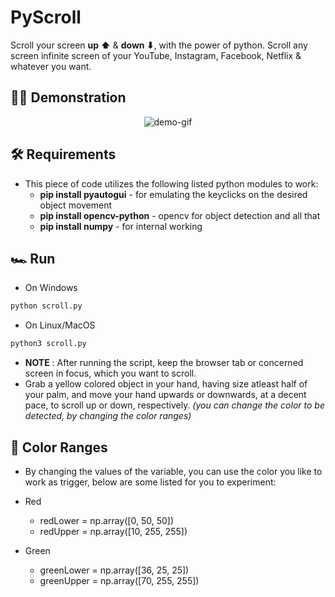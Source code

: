 # PyScroll
Scroll your screen **up ⬆** & **down ⬇**, with the power of python. Scroll any screen infinite screen of your YouTube, Instagram, Facebook, Netflix & whatever you want.

## 🏃‍♂️ Demonstration
<p align="center">
<img src="./readme-media/pyscroll-demo-gif.gif" alt="demo-gif"/>
</p>

## 🛠 Requirements
* This piece of code utilizes the following listed python modules to work:
    * **pip install pyautogui** - for emulating the keyclicks on the desired object movement
    * **pip install opencv-python** - opencv for object detection and all that
    * **pip install numpy** - for internal working

## 🏎 Run
* On Windows
```sh
python scroll.py
```

* On Linux/MacOS
```sh
python3 scroll.py
```

* **NOTE** : After running the script, keep the browser tab or concerned screen in focus, which you want to scroll.
* Grab a yellow colored object in your hand, having size atleast half of your palm, and move your hand upwards or downwards, at a decent pace, to scroll up or down, respectively.
*(you can change the color to be detected, by changing the color ranges)*

## 🎨 Color Ranges
* By changing the values of the variable, you can use the color you like to work as trigger, below are some listed for you to experiment:

* Red
    * redLower = np.array([0, 50, 50])
    * redUpper = np.array([10, 255, 255])

* Green
    * greenLower = np.array([36, 25, 25])
    * greenUpper = np.array([70, 255, 255])